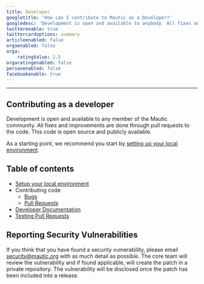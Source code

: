 ```yaml
---
title: Developer
googletitle: 'How can I contribute to Mautic as a Developer?'
googledesc: 'Development is open and available to anybody. All fixes and improvements are done through pull requests. This code is open source on Github.'
twitterenable: true
twittercardoptions: summary
articleenabled: false
orgaenabled: false
orga:
    ratingValue: 2.5
orgaratingenabled: false
personenabled: false
facebookenable: true
---
```


---
## Contributing as a developer

Development is open and available to any member of the Mautic community. All fixes and improvements are done through pull requests to the code. This code is open source and publicly available.

As a starting point, we recommend you start by [setting up your local environment](/contributing/developer/local-environment-setup).

## Table of contents
- [Setup your local environment](/contributing/developer/local-environment-setup)
- Contributing code
  - [Bugs](/contributing/developer/code/bugs)
  - [Pull Requests](/contributing/developer/code/pull-requests)
- [Developer Documentation](/contributing/developer/developer-documentation)
- [Testing Pull Requests](/contributing/developer/testing-pull-requests)

## Reporting Security Vulnerabilities

If you think that you have found a security vulnerability, please email [security@mautic.org](mailto:security@mautic.org) with as much detail as possible. The core team will review the vulnerability and if found applicable, will create the patch in a private repository. The vulnerability will be disclosed once the patch has been included into a release.
